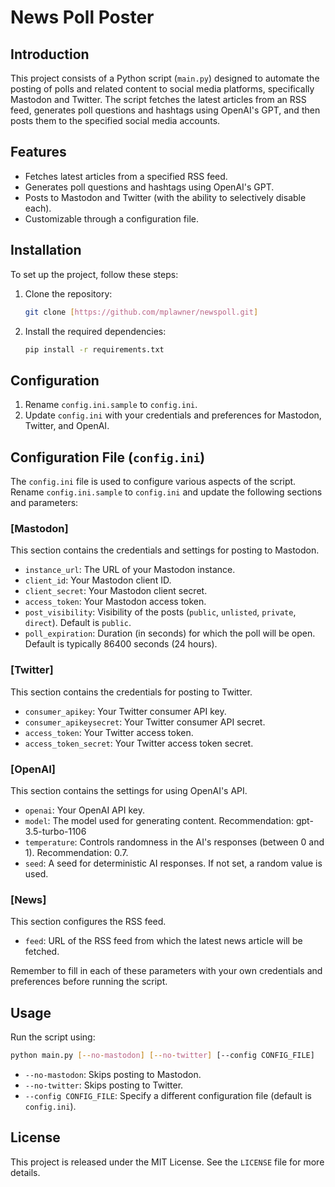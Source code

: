 # News Poll Poster

## Introduction
This project consists of a Python script (`main.py`) designed to automate the posting of polls and related content to social media platforms, specifically Mastodon and Twitter. The script fetches the latest articles from an RSS feed, generates poll questions and hashtags using OpenAI's GPT, and then posts them to the specified social media accounts.

## Features
- Fetches latest articles from a specified RSS feed.
- Generates poll questions and hashtags using OpenAI's GPT.
- Posts to Mastodon and Twitter (with the ability to selectively disable each).
- Customizable through a configuration file.

## Installation
To set up the project, follow these steps:

1. Clone the repository:
   ```bash
   git clone [https://github.com/mplawner/newspoll.git]
   ```

2. Install the required dependencies:
   ```bash
   pip install -r requirements.txt
   ```

## Configuration
1. Rename `config.ini.sample` to `config.ini`.
2. Update `config.ini` with your credentials and preferences for Mastodon, Twitter, and OpenAI.

## Configuration File (`config.ini`)
The `config.ini` file is used to configure various aspects of the script. Rename `config.ini.sample` to `config.ini` and update the following sections and parameters:

### [Mastodon]
This section contains the credentials and settings for posting to Mastodon.
- `instance_url`: The URL of your Mastodon instance.
- `client_id`: Your Mastodon client ID.
- `client_secret`: Your Mastodon client secret.
- `access_token`: Your Mastodon access token.
- `post_visibility`: Visibility of the posts (`public`, `unlisted`, `private`, `direct`). Default is `public`.
- `poll_expiration`: Duration (in seconds) for which the poll will be open. Default is typically 86400 seconds (24 hours).

### [Twitter]
This section contains the credentials for posting to Twitter.
- `consumer_apikey`: Your Twitter consumer API key.
- `consumer_apikeysecret`: Your Twitter consumer API secret.
- `access_token`: Your Twitter access token.
- `access_token_secret`: Your Twitter access token secret.

### [OpenAI]
This section contains the settings for using OpenAI's API.
- `openai`: Your OpenAI API key. 
- `model`: The model used for generating content. Recommendation: gpt-3.5-turbo-1106
- `temperature`: Controls randomness in the AI's responses (between 0 and 1). Recommendation: 0.7.
- `seed`: A seed for deterministic AI responses. If not set, a random value is used.

### [News]
This section configures the RSS feed.
- `feed`: URL of the RSS feed from which the latest news article will be fetched.

Remember to fill in each of these parameters with your own credentials and preferences before running the script.

## Usage
Run the script using:
```bash
python main.py [--no-mastodon] [--no-twitter] [--config CONFIG_FILE]
```
- `--no-mastodon`: Skips posting to Mastodon.
- `--no-twitter`: Skips posting to Twitter.
- `--config CONFIG_FILE`: Specify a different configuration file (default is `config.ini`).

## License
This project is released under the MIT License. See the `LICENSE` file for more details.
```
